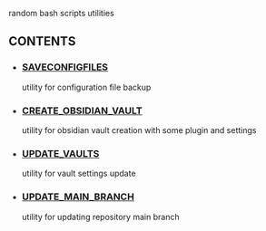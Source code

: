 random bash scripts utilities

## CONTENTS

 - ### [SAVECONFIGFILES](SAVECONFIGFILES.md)

	utility for configuration file backup

- ### [CREATE_OBSIDIAN_VAULT](CREATE_OBSIDIAN_VAULT.md)
	
	utility for obsidian vault creation with some plugin and settings

- ### [UPDATE_VAULTS](UPDATE_VAULTS.md)

	utility for vault settings update

- ### [UPDATE_MAIN_BRANCH](UPDATE_MAIN_BRANCH.md)

	utility for updating repository main branch